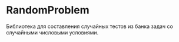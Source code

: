 # RandomProblem
Библиотека для составления случайных тестов из банка задач со случайными числовыми условиями.
